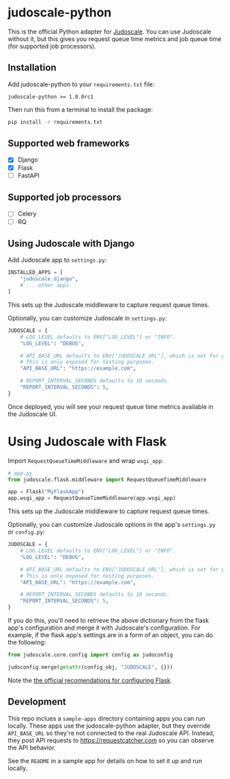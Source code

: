 # judoscale-python

This is the official Python adapter for [Judoscale](https://elements.heroku.com/addons/judoscale). You can use Judoscale without it, but this gives you request queue time metrics and job queue time (for supported job processors).

## Installation

Add judoscale-python to your <code>requirements.txt</code> file:

```
judoscale-python >= 1.0.0rc1
```

Then run this from a terminal to install the package:

```sh
pip install -r requirements.txt
```

## Supported web frameworks

- [x] Django
- [x] Flask
- [ ] FastAPI

## Supported job processors

- [ ] Celery
- [ ] RQ

## Using Judoscale with Django

Add Judoscale app to `settings.py`:

```python
INSTALLED_APPS = [
    "judoscale.django",
    # ... other apps
]
```

This sets up the Judoscale middleware to capture request queue times.

Optionally, you can customize Judoscale in `settings.py`:

```python
JUDOSCALE = {
    # LOG_LEVEL defaults to ENV["LOG_LEVEL"] or "INFO".
    "LOG_LEVEL": "DEBUG",

    # API_BASE_URL defaults to ENV["JUDOSCALE_URL"], which is set for you when you install Judoscale.
    # This is only exposed for testing purposes.
    "API_BASE_URL": "https://example.com",

    # REPORT_INTERVAL_SECONDS defaults to 10 seconds.
    "REPORT_INTERVAL_SECONDS": 5,
}
```

Once deployed, you will see your request queue time metrics available in the Judoscale UI.

# Using Judoscale with Flask

Import `RequestQueueTimeMiddleware` and wrap `wsgi_app`:

```python
# app.py
from judoscale.flask.middleware import RequestQueueTimeMiddleware

app = Flask("MyFlaskApp")
app.wsgi_app = RequestQueueTimeMiddleware(app.wsgi_app)
```

This sets up the Judoscale middleware to capture request queue times.

Optionally, you can customize Judoscale options in the app's `settings.py` or `config.py`:

```python
JUDOSCALE = {
    # LOG_LEVEL defaults to ENV["LOG_LEVEL"] or "INFO".
    "LOG_LEVEL": "DEBUG",

    # API_BASE_URL defaults to ENV["JUDOSCALE_URL"], which is set for you when you install Judoscale.
    # This is only exposed for testing purposes.
    "API_BASE_URL": "https://example.com",

    # REPORT_INTERVAL_SECONDS defaults to 10 seconds.
    "REPORT_INTERVAL_SECONDS": 5,
}
```

If you do this, you'll need to retrieve the above dictionary from the flask app's configuration and merge it with Judoscale's configuration. For example, if the flask app's settings are in a form of an object, you can do the following:

```python
from judoscale.core.config import config as judoconfig

judoconfig.merge(getattr(config_obj, "JUDOSCALE", {}))
```

Note the [the official recomendations for configuring Flask](https://flask.palletsprojects.com/en/2.2.x/config/#configuration-best-practices).

## Development

This repo inclues a `sample-apps` directory containing apps you can run locally. These apps use the judoscale-python adapter, but they override `API_BASE_URL` so they're not connected to the real Judoscale API. Instead, they post API requests to https://requestcatcher.com so you can observe the API behavior.

See the `README` in a sample app for details on how to set it up and run locally.
